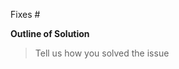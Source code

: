 <!--
Please follow the naming conventions in the "guidelines for contributing" link above or the pull request may be rejected.

Also, do consider outlining the solution taken as doing so will likely help in the reviewing process
(e.g., when the pull request involves non-trivial changes)
-->

Fixes #

**Outline of Solution**

> Tell us how you solved the issue
